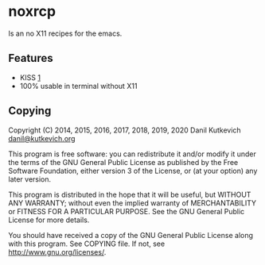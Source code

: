 noxrcp
======

Is an no X11 recipes for the emacs.

Features
--------

* KISS [1][KISS]
* 100% usable in terminal without X11

[KISS]: http://en.wikipedia.org/wiki/KISS_principle

Copying
-------

Copyright (C) 2014, 2015, 2016, 2017, 2018, 2019, 2020 Danil Kutkevich <danil@kutkevich.org>

This program is free software: you can redistribute it and/or modify
it under the terms of the GNU General Public License as published by
the Free Software Foundation, either version 3 of the License, or
(at your option) any later version.

This program is distributed in the hope that it will be useful,
but WITHOUT ANY WARRANTY; without even the implied warranty of
MERCHANTABILITY or FITNESS FOR A PARTICULAR PURPOSE.  See the
GNU General Public License for more details.

You should have received a copy of the GNU General Public License
along with this program. See COPYING file.
If not, see <http://www.gnu.org/licenses/>.
